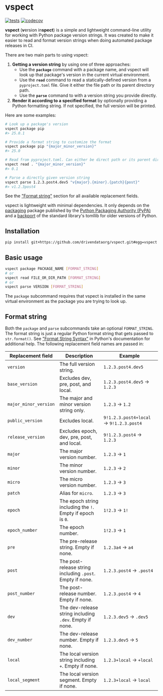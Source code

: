 # vspect

[![tests](https://github.com/drivendataorg/vspect/actions/workflows/tests.yml/badge.svg?branch=main)](https://github.com/drivendataorg/vspect/actions?query=workflow%3Atests+branch%3Amain)
[![codecov](https://codecov.io/gh/drivendataorg/vspect/branch/main/graph/badge.svg)](https://codecov.io/gh/drivendataorg/vspect)

**vspect** (**v**ersion in**spect**) is a simple and lightweight command-line utility for working with Python package version strings. It was created to make it easier to read and format version strings when doing automated package releases in CI.

There are two main parts to using vspect:

1. **Getting a version string** by using one of three approaches:
    - Use the **`package`** command with a package name, and vspect will look up that package's version in the current virtual environment.
    - Use the **`read`** command to read a statically-defined version from a `pyproject.toml` file. Give it either the file path or its parent directory path.
    - Use the **`parse`** command to with a version string you provide directly.
2. **Render it according to a specified format** by optionally providing a Python formatting string. If not specified, the full version will be printed.

Here are some examples:

```sh
# Look up a package's version
vspect package pip
#> 25.0.1

# Provide a format string to customize the format
vspect package pip "{major_minor_version}"
#> 25.0

# Read from pyproject.toml. Can either be direct path or its parent directory
vspect read . "{major_minor_version}"
#> 0.1

# Parse a directly given version string
vspect parse 1.2.3.post4.dev5 "v{major}.{minor}.{patch}{post}"
#> v1.2.3post4
```

See the ["Format string"](#format-string) section for all available replacement fields.

vspect is lightweight with minimal dependencies. It only depends on the [packaging](https://packaging.pypa.io/en/stable/) package published by the [Python Packaging Authority (PyPA)](https://www.pypa.io/en/latest/) and a [backport](https://github.com/hukkin/tomli) of the standard library's tomllib for older versions of Python.

## Installation

```sh
pip install git+https://github.com/drivendataorg/vspect.git#egg=vspect
```

## Basic usage

```sh
vspect package PACKAGE_NAME [FORMAT_STRING]
# or
vspect read FILE_OR_DIR_PATH [FORMAT_STRING]
# or
vspect parse VERSION [FORMAT_STRING]
```

The `package` subcommand requires that vspect is installed in the same virtual environment as the package you are trying to look up.

## Format string

Both the `package` and `parse` subcommands take an optional `FORMAT_STRING`. The format string is just a regular Python format string that gets passed to `str.format()`. See ["Format String Syntax"](https://docs.python.org/3/library/string.html#formatstrings) in Python's documentation for additional help. The following replacement field names are passed in:

| Replacement field       | Description                                                     | Example                         |
|-------------------------|-----------------------------------------------------------------|---------------------------------|
| `version`              | The full version string.                                       | `1.2.3.post4.dev5`             |
| `base_version`         | Excludes dev, pre, post, and local.                           | `1.2.3.post4.dev5` → `1.2.3`   |
| `major_minor_version`  | The major and minor version string only.                       | `1.2.3` → `1.2`                |
| `public_version`       | Excludes local.                                               | `9!1.2.3.post4+local` → `9!1.2.3.post4` |
| `release_version`      | Excludes epoch, dev, pre, post, and local.                    | `9!1.2.3.post4` → `1.2.3`      |
| `major`               | The major version number.                                     | `1.2.3` → `1`                  |
| `minor`               | The minor version number.                                     | `1.2.3` → `2`                  |
| `micro`               | The micro version number.                                     | `1.2.3` → `3`                  |
| `patch`               | Alias for `micro`.                                           | `1.2.3` → `3`                  |
| `epoch`               | The epoch string including the `!`. Empty if epoch is `0`.   | `1!2.3` → `1!`                 |
| `epoch_number`        | The epoch number.                                            | `1!2.3` → `1`                  |
| `pre`                 | The pre-release string. Empty if none.                       | `1.2.3a4` → `a4`               |
| `post`                | The post-release string including `.post`. Empty if none.     | `1.2.3.post4` → `.post4`        |
| `post_number`         | The post-release number. Empty if none.                      | `1.2.3.post4` → `4`            |
| `dev`                 | The dev-release string including `.dev`. Empty if none.       | `1.2.3.dev5` → `.dev5`          |
| `dev_number`          | The dev-release number. Empty if none.                       | `1.2.3.dev5` → `5`             |
| `local`               | The local version string including `+`. Empty if none.       | `1.2.3+local` → `+local`       |
| `local_segment`       | The local version segment. Empty if none.                    | `1.2.3+local` → `local`        |
